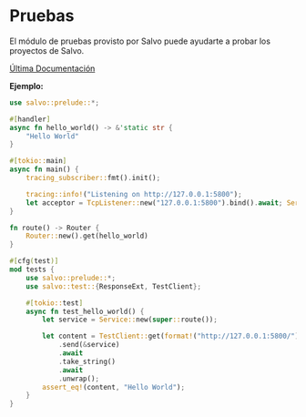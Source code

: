 # Pruebas

El módulo de pruebas provisto por Salvo puede ayudarte a probar los proyectos de Salvo.

[Última Documentación](https://docs.rs/salvo_core/latest/salvo_core/test/index.html)

**Ejemplo:**

```rust
use salvo::prelude::*;

#[handler]
async fn hello_world() -> &'static str {
    "Hello World"
}

#[tokio::main]
async fn main() {
    tracing_subscriber::fmt().init();

    tracing::info!("Listening on http://127.0.0.1:5800");
    let acceptor = TcpListener::new("127.0.0.1:5800").bind().await; Server::new(acceptor).serve(route()).await;
}

fn route() -> Router {
    Router::new().get(hello_world)
}

#[cfg(test)]
mod tests {
    use salvo::prelude::*;
    use salvo::test::{ResponseExt, TestClient};

    #[tokio::test]
    async fn test_hello_world() {
        let service = Service::new(super::route());

        let content = TestClient::get(format!("http://127.0.0.1:5800/"))
            .send(&service)
            .await
            .take_string()
            .await
            .unwrap();
        assert_eq!(content, "Hello World");
    }
}
```

